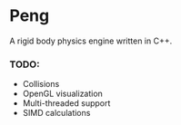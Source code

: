 # Peng
A rigid body physics engine written in C++.

### TODO:
* Collisions
* OpenGL visualization
* Multi-threaded support
* SIMD calculations

